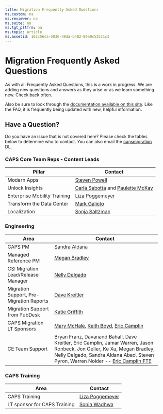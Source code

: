```yaml
---
title: Migration Frequently Asked Questions
ms.custom: na
ms.reviewer: na
ms.suite: na
ms.tgt_pltfrm: na
ms.topic: article
ms.assetid: 162c56da-0836-49da-b482-89a9c52521c3
---
```

# Migration Frequently Asked Questions
As with all Frequently Asked Questions, this is a work in progress. We are adding new questions and answers as they arise or as we learn something new. Check back often.

Also be sure to look through the [documentation available on this site](https://sandboxmsdnstage.redmond.corp.microsoft.com/en-us/library/dn889828.aspx). Like the FAQ, it is frequently being updated with new, helpful information.

## Have a Question?
Do you have an issue that is not covered here? Please check the tables below to determine who to contact. You can also email the [capsmigration](mailto:capsmigration) DL.

### CAPS Core Team Reps - Content Leads
Pillar | Contact
--- | ----
Modern Apps | [Steven Powell](mailto:stevenpo)
Unlock Insights | [Carla Sabotta](mailto:carlasab) and [Paulette McKay](mailto:paulettm) 
Enterprise Mobility Training | [Liza Poggemeyer](mailto:elizapo)
Transform the Data Center | [Mark Galioto](mailto:markgal)
Localization | [Sonja Saltzman](mailto:sonjas)

### Engineering
Area | Contact
--- | ----
CAPS PM | [Sandra Aldana](mailto:saldana)
Managed Reference PM | [Megan Bradley](mailto:mbradley)
CSI Migration Lead/Release Manager | [Nelly Delgado](mailto:ndelgado) 
Migration Support, Pre-Migration Reports | [Dave Kreitler](mailto:davekri)
Migration Support from PubDesk | [Katie Griffith](mailto:v-kagri)
CAPS Migration LT Sponsors | [Mary McHale](mailto:marymch), [Keith Boyd](mailto:keboyd), [Eric Camplin](mailto:eric)
CE Team Support | Bryan Franz, Davanand Bahall, Dave Kreitler, Eric Camplin, Jamar Warren, Jason Ronbeck, Jon Geller, Ke Xu, Megan Bradley, Nelly Delgado, Sandra Aldana Abad, Steven Pyron, Warren Nolder -- [Eric Camplin FTE](mailto:EricFTE)

### CAPS Training
Area | Contact
--- | ----
CAPS Training | [Liza Poggemeyer](mailto:elizapo)
LT sponsor for CAPS Training | [Sonia Wadhwa](mailto:swadhwa)
